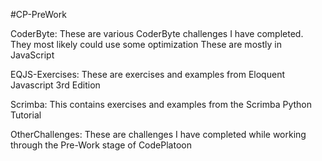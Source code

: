 #CP-PreWork

CoderByte:  These are various CoderByte challenges I have completed.  They most likely could use some optimization
  These are mostly in JavaScript

EQJS-Exercises:  These are exercises and examples from Eloquent Javascript 3rd Edition

Scrimba:  This contains exercises and examples from the Scrimba Python Tutorial

OtherChallenges:  These are challenges I have completed while working through the Pre-Work stage of CodePlatoon
